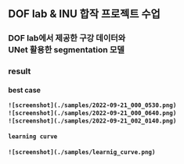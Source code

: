 <h2>
    DOF lab & INU 합작 프로젝트 수업
</h2>
<h3>
    DOF lab에서 제공한 구강 데이터와<br>
    UNet 활용한 segmentation 모델 
</h3>
<h3>
    result
</h3>
<h4>
    best case

    ![screenshot](./samples/2022-09-21_000_0530.png)
    ![screenshot](./samples/2022-09-21_000_0640.png)
    ![screenshot](./samples/2022-09-21_002_0140.png)

    learning curve

    ![screenshot](./samples/learnig_curve.png)
</h4>